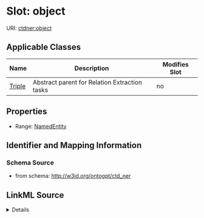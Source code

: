 

# Slot: object

URI: [ctdner:object](http://w3id.org/ontogpt/ctd_nerobject)



<!-- no inheritance hierarchy -->





## Applicable Classes

| Name | Description | Modifies Slot |
| --- | --- | --- |
| [Triple](Triple.md) | Abstract parent for Relation Extraction tasks |  no  |







## Properties

* Range: [NamedEntity](NamedEntity.md)





## Identifier and Mapping Information







### Schema Source


* from schema: http://w3id.org/ontogpt/ctd_ner




## LinkML Source

<details>
```yaml
name: object
from_schema: http://w3id.org/ontogpt/ctd_ner
rank: 1000
alias: object
owner: Triple
domain_of:
- Triple
range: NamedEntity

```
</details>